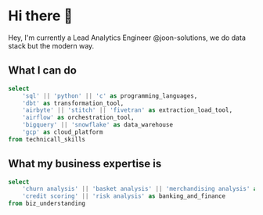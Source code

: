 # Hi there 👋

<!--
**thieenq/thieenq** is a ✨ _special_ ✨ repository because its `README.md` (this file) appears on your GitHub profile.

Here are some ideas to get you started:

- 🔭 I’m currently working on ...
- 🌱 I’m currently learning ...
- 👯 I’m looking to collaborate on ...
- 🤔 I’m looking for help with ...
- 💬 Ask me about ...
- 📫 How to reach me: ...
- 😄 Pronouns: ...
- ⚡ Fun fact: ...
-->

Hey, I'm currently a Lead Analytics Engineer @joon-solutions, we do data stack but the modern way.

## What I can do
```sql
select
    'sql' || 'python' || 'c' as programming_languages,
    'dbt' as transformation_tool,
    'airbyte' || 'stitch' || 'fivetran' as extraction_load_tool,
    'airflow' as orchestration_tool,
    'bigquery' || 'snowflake' as data_warehouse
    'gcp' as cloud_platform
from technicall_skills
```

## What my business expertise is
```sql
select
    'churn analysis' || 'basket analysis' || 'merchandising analysis' as ecommerce,
    'credit scoring' || 'risk analysis' as banking_and_finance
from biz_understanding
```
